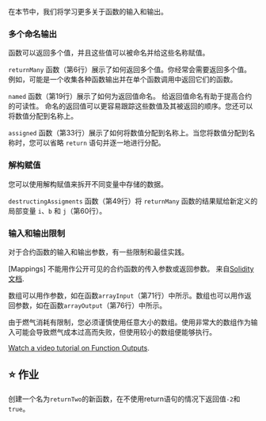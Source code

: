 在本节中，我们将学习更多关于函数的输入和输出。

### 多个命名输出
函数可以返回多个值，并且这些值可以被命名并给这些名称赋值。

`returnMany` 函数（第6行）展示了如何返回多个值。你经常会需要返回多个值。例如，可能是一个收集各种函数输出并在单个函数调用中返回它们的函数。

`named` 函数（第19行）展示了如何为返回值命名。
给返回值命名有助于提高合约的可读性。 命名的返回值可以更容易跟踪这些数值及其被返回的顺序。您还可以将数值分配到名称上。

`assigned` 函数（第33行）展示了如何将数值分配到名称上。当您将数值分配到名称时，您可以省略 `return` 语句并逐一地进行分配。

### 解构赋值
您可以使用解构赋值来拆开不同变量中存储的数据。

`destructingAssigments` 函数（第49行）将 `returnMany` 函数的结果赋给新定义的局部变量 `i`、`b` 和 `j`（第60行）。

### 输入和输出限制
对于合约函数的输入和输出参数，有一些限制和最佳实践。

[Mappings] 不能用作公开可见的合约函数的传入参数或返回参数。
来自<a href="https://docs.soliditylang.org/en/latest/types.html#mapping-types" target="_blank">Solidity 文档</a>.

数组可以用作参数，如在函数`arrayInput`（第71行）中所示。数组也可以用作返回参数，如在函数`arrayOutput`（第76行）中所示。

由于燃气消耗有限制，您必须谨慎使用任意大小的数组。使用非常大的数组作为输入可能会导致燃气成本过高而失败，但使用较小的数组便能够执行。

<a href="https://www.youtube.com/watch?v=je7dWT6bEZM" target="_blank">Watch a video tutorial on Function Outputs</a>.

## ⭐️ 作业
创建一个名为`returnTwo`的新函数，在不使用return语句的情况下返回值`-2`和`true`。